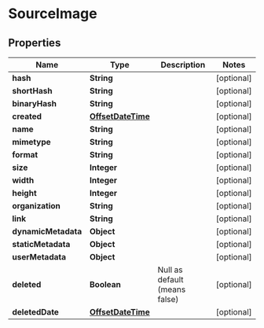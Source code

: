 
# SourceImage

## Properties
Name | Type | Description | Notes
------------ | ------------- | ------------- | -------------
**hash** | **String** |  |  [optional]
**shortHash** | **String** |  |  [optional]
**binaryHash** | **String** |  |  [optional]
**created** | [**OffsetDateTime**](OffsetDateTime.md) |  |  [optional]
**name** | **String** |  |  [optional]
**mimetype** | **String** |  |  [optional]
**format** | **String** |  |  [optional]
**size** | **Integer** |  |  [optional]
**width** | **Integer** |  |  [optional]
**height** | **Integer** |  |  [optional]
**organization** | **String** |  |  [optional]
**link** | **String** |  |  [optional]
**dynamicMetadata** | **Object** |  |  [optional]
**staticMetadata** | **Object** |  |  [optional]
**userMetadata** | **Object** |  |  [optional]
**deleted** | **Boolean** | Null as default (means false) |  [optional]
**deletedDate** | [**OffsetDateTime**](OffsetDateTime.md) |  |  [optional]



